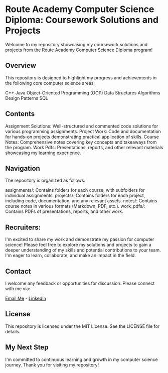 # Route Academy Computer Science Diploma: Coursework Solutions and Projects

Welcome to my repository showcasing my coursework solutions and projects from the Route Academy Computer Science Diploma program!

## Overview

This repository is designed to highlight my progress and achievements in the following core computer science areas:

C++
Java
Object-Oriented Programming (OOP)
Data Structures
Algorithms
Design Patterns
SQL

## Contents

Assignment Solutions: Well-structured and commented code solutions for various programming assignments.
Project Work: Code and documentation for hands-on projects demonstrating practical application of skills.
Course Notes: Comprehensive notes covering key concepts and takeaways from the program.
Work Pdfs: Presentations, reports, and other relevant materials showcasing my learning experience.

## Navigation

The repository is organized as follows:

assignments/: Contains folders for each course, with subfolders for individual assignments.
projects/: Contains folders for each project, including code, documentation, and any relevant assets.
notes/: Contains course notes in various formats (Markdown, PDF, etc.).
work_pdfs/: Contains PDFs of presentations, reports, and other work.

## Recruiters:

I'm excited to share my work and demonstrate my passion for computer science! Please feel free to explore my solutions and projects to gain a deeper understanding of my skills and potential contributions to your team. I'm eager to learn, collaborate, and make an impact in the field.

## Contact

I welcome any feedback or opportunities for discussion. Please connect with me via:

[Email Me](mailto://ahmed.khaled.hussain@gmail.com) - [LinkedIn](https://www.linkedin.com/in/ahmedelbedfy/)

## License

This repository is licensed under the MIT License. See the LICENSE file for details.

## My Next Step

I'm committed to continuous learning and growth in my computer science journey. Thank you for visiting my repository!
